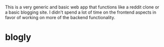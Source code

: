 This is a very generic and basic web app that functions like a reddit clone or a basic blogging site. I didn't spend a lot of time on the frontend aspects in favor of working on 
more of the backend functionality.
# blogly
